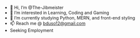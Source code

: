 - 👋 Hi, I’m @The-Jibmeister
- 👀 I’m interested in Learning, Coding and Gaming
- 🌱 I’m currently studying Python, MERN, and front-end styling
- 📫 Reach me @ bduso12@gmail.com
- Seeking Employment

<!---
The-Jibmeister/The-Jibmeister is a ✨ special ✨ repository because its `README.md` (this file) appears on your GitHub profile.
You can click the Preview link to take a look at your changes.
--->
